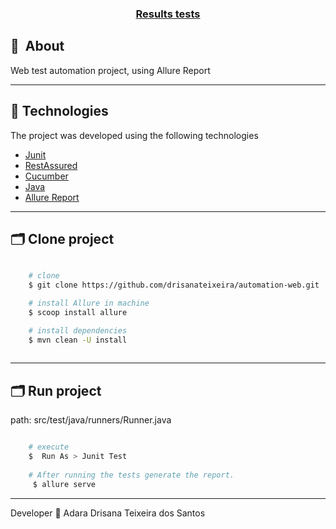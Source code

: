  
 


<h3 align="center">
    <a href="https://keen-lumiere-a8f16b.netlify.app/#suites/d4316fbef24f3d61c0ed08190cb93934/d2727a3557e74499/">Results tests</a>
<h3 >

 

## 🔖&nbsp; About


Web test automation project, using Allure Report

---

## 🚀 Technologies

The project was developed using the following technologies

- [Junit](https://junit.org/)
- [RestAssured](https://rest-assured.io/)
- [Cucumber](https://cucumber.io/)
- [Java](https://www.java.com/pt-BR/)
- [Allure Report](https://docs.qameta.io/allure-report/gettingstarted/quickstart)

---

## 🗂 Clone project

```bash

    # clone
    $ git clone https://github.com/drisanateixeira/automation-web.git

    # install Allure in machine
    $ scoop install allure

    # install dependencies
    $ mvn clean -U install
 
```

---

## 🗂  Run project

path: src/test/java/runners/Runner.java

```bash

    # execute
    $  Run As > Junit Test
    
    # After running the tests generate the report.
	 $ allure serve
```

---

Developer 💜  Adara Drisana Teixeira dos Santos

